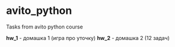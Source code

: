 # avito_python
Tasks from avito python course

**hw_1** - домашка 1 (игра про уточку)
**hw_2** - домашка 2 (12 задач)
